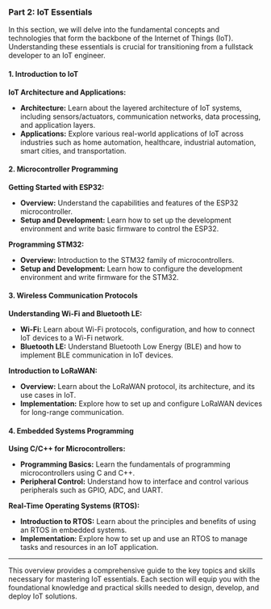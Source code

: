 ### Part 2: IoT Essentials

In this section, we will delve into the fundamental concepts and technologies that form the backbone of the Internet of Things (IoT). Understanding these essentials is crucial for transitioning from a fullstack developer to an IoT engineer.

#### 1. Introduction to IoT
**IoT Architecture and Applications:**
- **Architecture:** Learn about the layered architecture of IoT systems, including sensors/actuators, communication networks, data processing, and application layers.
- **Applications:** Explore various real-world applications of IoT across industries such as home automation, healthcare, industrial automation, smart cities, and transportation.

#### 2. Microcontroller Programming
**Getting Started with ESP32:**
- **Overview:** Understand the capabilities and features of the ESP32 microcontroller.
- **Setup and Development:** Learn how to set up the development environment and write basic firmware to control the ESP32.

**Programming STM32:**
- **Overview:** Introduction to the STM32 family of microcontrollers.
- **Setup and Development:** Learn how to configure the development environment and write firmware for the STM32.

#### 3. Wireless Communication Protocols
**Understanding Wi-Fi and Bluetooth LE:**
- **Wi-Fi:** Learn about Wi-Fi protocols, configuration, and how to connect IoT devices to a Wi-Fi network.
- **Bluetooth LE:** Understand Bluetooth Low Energy (BLE) and how to implement BLE communication in IoT devices.

**Introduction to LoRaWAN:**
- **Overview:** Learn about the LoRaWAN protocol, its architecture, and its use cases in IoT.
- **Implementation:** Explore how to set up and configure LoRaWAN devices for long-range communication.

#### 4. Embedded Systems Programming
**Using C/C++ for Microcontrollers:**
- **Programming Basics:** Learn the fundamentals of programming microcontrollers using C and C++.
- **Peripheral Control:** Understand how to interface and control various peripherals such as GPIO, ADC, and UART.

**Real-Time Operating Systems (RTOS):**
- **Introduction to RTOS:** Learn about the principles and benefits of using an RTOS in embedded systems.
- **Implementation:** Explore how to set up and use an RTOS to manage tasks and resources in an IoT application.

---

This overview provides a comprehensive guide to the key topics and skills necessary for mastering IoT essentials. Each section will equip you with the foundational knowledge and practical skills needed to design, develop, and deploy IoT solutions.